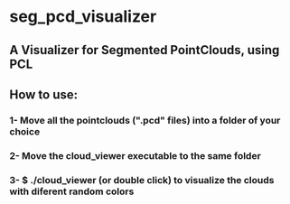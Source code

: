 # seg_pcd_visualizer
## A Visualizer for Segmented PointClouds, using PCL 

## How to use:
### 1- Move all the pointclouds (".pcd" files) into a folder of your choice
### 2- Move the cloud_viewer executable to the same folder
### 3- $ ./cloud_viewer (or double click) to visualize the clouds with diferent random colors
